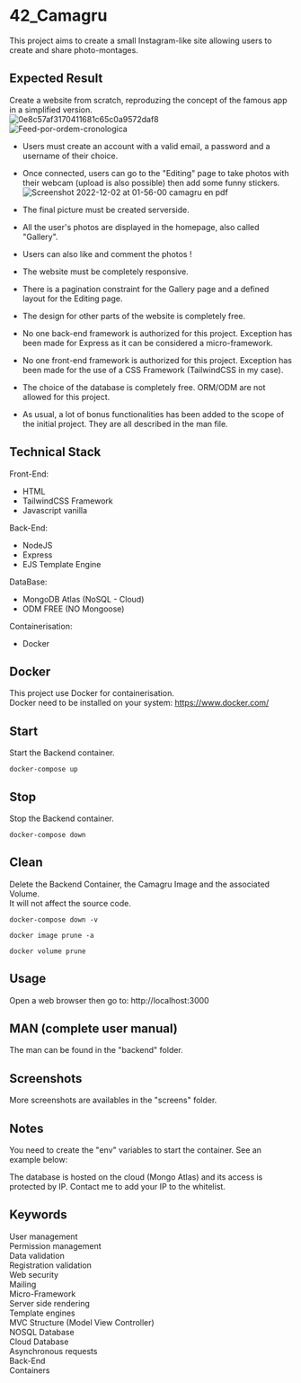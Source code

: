 # 42_Camagru
This project aims to create a small Instagram-like site allowing users to create and share photo-montages.

## Expected Result
Create a website from scratch, reproduzing the concept of the famous app in a simplified version.  
![0e8c57af3170411681c65c0a9572daf8](https://user-images.githubusercontent.com/52746061/205192190-aa374336-2588-4912-859c-42125d200416.jpg)  
![Feed-por-ordem-cronologica](https://user-images.githubusercontent.com/52746061/205190718-b47a1c93-b13a-4201-afb4-285faad6ee9d.jpg)  

- Users must create an account with a valid email, a password and a username of their choice.  

- Once connected, users can go to the "Editing" page to take photos with their webcam (upload is also possible) then add some funny stickers.  
![Screenshot 2022-12-02 at 01-56-00 camagru en pdf](https://user-images.githubusercontent.com/52746061/205191086-b01a7ef1-ee52-42d7-862f-b926de75c88f.png)

- The final picture must be created serverside.

- All the user's photos are displayed in the homepage, also called "Gallery".

- Users can also like and comment the photos !  
- The website must be completely responsive.  
- There is a pagination constraint for the Gallery page and a defined layout for the Editing page.  
- The design for other parts of the website is completely free.  
- No one back-end framework is authorized for this project. Exception has been made for Express as it can be considered a micro-framework.  
- No one front-end framework is authorized for this project. Exception has been made for the use of a CSS Framework (TailwindCSS in my case).  
- The choice of the database is completely free. ORM/ODM are not allowed for this project.  
- As usual, a lot of bonus functionalities has been added to the scope of the initial project. They are all described in the man file.  

## Technical Stack

Front-End: 
- HTML
- TailwindCSS Framework
- Javascript vanilla

Back-End:
- NodeJS
- Express
- EJS Template Engine

DataBase:
- MongoDB Atlas (NoSQL - Cloud)
- ODM FREE (NO Mongoose)

Containerisation:
- Docker

## Docker
This project use Docker for containerisation.  
Docker need to be installed on your system: https://www.docker.com/  

## Start
Start the Backend container.
```
docker-compose up
```

## Stop
Stop the Backend container.
```
docker-compose down
```

## Clean
Delete the Backend Container, the Camagru Image and the associated Volume.  
It will not affect the source code.
```
docker-compose down -v
```
```
docker image prune -a
```
```
docker volume prune
```

## Usage
Open a web browser then go to: http://localhost:3000

## MAN (complete user manual)
The man can be found in the "backend" folder.  

## Screenshots


More screenshots are availables in the "screens" folder.

## Notes
You need to create the "env" variables to start the container.  See an example below:  

The database is hosted on the cloud (Mongo Atlas) and its access is protected by IP. Contact me to add your IP to the whitelist.  

## Keywords
User management  
Permission management  
Data validation  
Registration validation  
Web security  
Mailing  
Micro-Framework  
Server side rendering  
Template engines  
MVC Structure (Model View Controller)  
NOSQL Database  
Cloud Database  
Asynchronous requests  
Back-End  
Containers  
